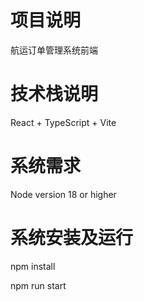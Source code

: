 # 项目说明

航运订单管理系统前端

# 技术栈说明

React + TypeScript + Vite

# 系统需求

Node version 18 or higher

# 系统安装及运行

npm install

npm run start
